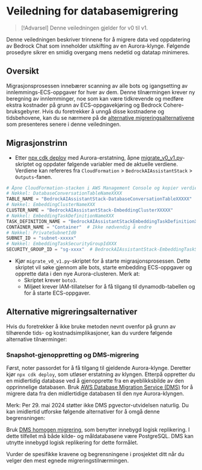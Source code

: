 # Veiledning for databasemigrering

> [!Advarsel]
> Denne veiledningen gjelder for v0 til v1.

Denne veiledningen beskriver trinnene for å migrere data ved oppdatering av Bedrock Chat som inneholder utskifting av en Aurora-klynge. Følgende prosedyre sikrer en smidig overgang mens nedetid og datatap minimeres.

## Oversikt

Migrasjonsprosessen innebærer scanning av alle bots og igangsetting av innlemmings-ECS-oppgaver for hver av dem. Denne tilnærmingen krever ny beregning av innlemminger, noe som kan være tidkrevende og medføre ekstra kostnader på grunn av ECS-oppgavekjøring og Bedrock Cohere-bruksgebyrer. Hvis du foretrekker å unngå disse kostnadene og tidsbehovene, kan du se nærmere på de [alternative migreringsalternativene](#alternative-migration-options) som presenteres senere i denne veiledningen.

## Migrasjonstrinn

- Etter [npx cdk deploy](../README.md#deploy-using-cdk) med Aurora-erstatning, åpne [migrate_v0_v1.py](./migrate_v0_v1.py)-skriptet og oppdater følgende variabler med de aktuelle verdiene. Verdiene kan refereres fra `CloudFormation` > `BedrockAIAssistantStack` > `Outputs`-fanen.

```py
# Åpne CloudFormation-stacken i AWS Management Console og kopier verdiene fra Outputs-fanen.
# Nøkkel: DatabaseConversationTableNameXXXX
TABLE_NAME = "BedrockAIAssistantStack-DatabaseConversationTableXXXXX"
# Nøkkel: EmbeddingClusterNameXXX
CLUSTER_NAME = "BedrockAIAssistantStack-EmbeddingClusterXXXXX"
# Nøkkel: EmbeddingTaskDefinitionNameXXX
TASK_DEFINITION_NAME = "BedrockAIAssistantStackEmbeddingTaskDefinitionXXXXX"
CONTAINER_NAME = "Container"  # Ikke nødvendig å endre
# Nøkkel: PrivateSubnetId0
SUBNET_ID = "subnet-xxxxx"
# Nøkkel: EmbeddingTaskSecurityGroupIdXXX
SECURITY_GROUP_ID = "sg-xxxx"  # BedrockAIAssistantStack-EmbeddingTaskSecurityGroupXXXXX
```

- Kjør `migrate_v0_v1.py`-skriptet for å starte migrasjonsprosessen. Dette skriptet vil søke gjennom alle bots, starte embedding ECS-oppgaver og opprette data i den nye Aurora-clusteren. Merk at:
  - Skriptet krever `boto3`.
  - Miljøet krever IAM-tillatelser for å få tilgang til dynamodb-tabellen og for å starte ECS-oppgaver.

## Alternative migreringsalternativer

Hvis du foretrekker å ikke bruke metoden nevnt ovenfor på grunn av tilhørende tids- og kostnadsimplikasjoner, kan du vurdere følgende alternative tilnærminger:

### Snapshot-gjenoppretting og DMS-migrering

Først, noter passordet for å få tilgang til gjeldende Aurora-klynge. Deretter kjør `npx cdk deploy`, som utløser erstatning av klyngen. Etterpå oppretter du en midlertidig database ved å gjenopprette fra en øyeblikksbilde av den opprinnelige databasen.
Bruk [AWS Database Migration Service (DMS)](https://aws.amazon.com/dms/) for å migrere data fra den midlertidige databasen til den nye Aurora-klyngen.

Merk: Per 29. mai 2024 støtter ikke DMS pgvector-utvidelsen naturlig. Du kan imidlertid utforske følgende alternativer for å omgå denne begrensningen:

Bruk [DMS homogen migrering](https://docs.aws.amazon.com/dms/latest/userguide/dm-migrating-data.html), som benytter innebygd logisk replikering. I dette tilfellet må både kilde- og måldatabasene være PostgreSQL. DMS kan utnytte innebygd logisk replikering for dette formålet.

Vurder de spesifikke kravene og begrensningene i prosjektet ditt når du velger den mest egnede migreringstilnærmingen.